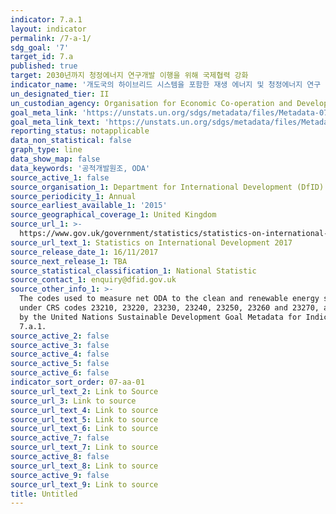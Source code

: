 ```yaml
---
indicator: 7.a.1
layout: indicator
permalink: /7-a-1/
sdg_goal: '7'
target_id: 7.a
published: true
target: 2030년까지 청정에너지 연구개발 이행을 위해 국제협력 강화
indicator_name: '개도국의 하이브리드 시스템을 포함한 재생 에너지 및 청정에너지 연구 개발과 재생에너지생산을 지원하는 국제 자금 흐름 '
un_designated_tier: II
un_custodian_agency: Organisation for Economic Co-operation and Development (OECD)
goal_meta_link: 'https://unstats.un.org/sdgs/metadata/files/Metadata-07-0a-01.pdf'
goal_meta_link_text: 'https://unstats.un.org/sdgs/metadata/files/Metadata-07-0a-01.pdf'
reporting_status: notapplicable
data_non_statistical: false
graph_type: line
data_show_map: false
data_keywords: '공적개발원조, ODA'
source_active_1: false
source_organisation_1: Department for International Development (DfID)
source_periodicity_1: Annual
source_earliest_available_1: '2015'
source_geographical_coverage_1: United Kingdom
source_url_1: >-
  https://www.gov.uk/government/statistics/statistics-on-international-development-2017
source_url_text_1: Statistics on International Development 2017
source_release_date_1: 16/11/2017
source_next_release_1: TBA
source_statistical_classification_1: National Statistic
source_contact_1: enquiry@dfid.gov.uk
source_other_info_1: >-
  The codes used to measure net ODA to the clean and renewable energy sector sit
  under CRS codes 23210, 23220, 23230, 23240, 23250, 23260 and 23270, as defined
  by the United Nations Sustainable Development Goal Metadata for Indicator
  7.a.1.
source_active_2: false
source_active_3: false
source_active_4: false
source_active_5: false
source_active_6: false
indicator_sort_order: 07-aa-01
source_url_text_2: Link to Source
source_url_3: Link to source
source_url_text_4: Link to source
source_url_text_5: Link to source
source_url_text_6: Link to source
source_active_7: false
source_url_text_7: Link to source
source_active_8: false
source_url_text_8: Link to source
source_active_9: false
source_url_text_9: Link to source
title: Untitled
---
```

